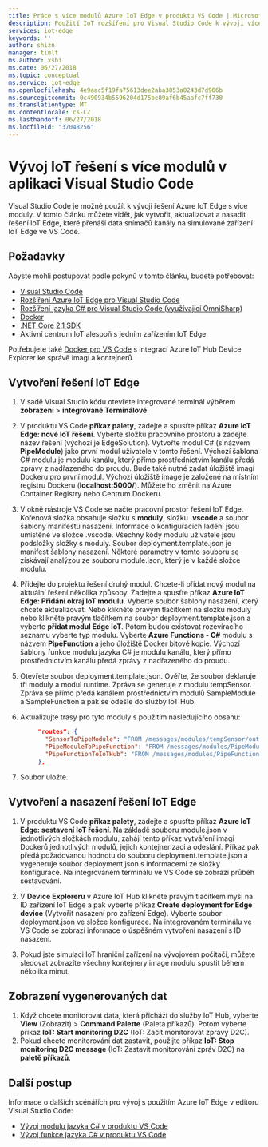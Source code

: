 ```yaml
---
title: Práce s více modulů Azure IoT Edge v produktu VS Code | Microsoft Docs
description: Použití IoT rozšíření pro Visual Studio Code k vývoji více modulů najednou pro Azure IoT Edge
services: iot-edge
keywords: ''
author: shizn
manager: timlt
ms.author: xshi
ms.date: 06/27/2018
ms.topic: conceptual
ms.service: iot-edge
ms.openlocfilehash: 4e9aac5f19fa75613dee2aba3853a0243d7d966b
ms.sourcegitcommit: 0c490934b5596204d175be89af6b45aafc7ff730
ms.translationtype: MT
ms.contentlocale: cs-CZ
ms.lasthandoff: 06/27/2018
ms.locfileid: "37048256"
---
```

# <a name="develop-an-iot-edge-solution-with-multiple-modules-in-visual-studio-code"></a>Vývoj IoT řešení s více modulů v aplikaci Visual Studio Code

Visual Studio Code je možné použít k vývoji řešení Azure IoT Edge s více moduly. V tomto článku můžete vidět, jak vytvořit, aktualizovat a nasadit řešení IoT Edge, které přenáší data snímačů kanály na simulované zařízení IoT Edge ve VS Code. 

## <a name="prerequisites"></a>Požadavky

Abyste mohli postupovat podle pokynů v tomto článku, budete potřebovat:

- [Visual Studio Code](https://code.visualstudio.com/)
- [Rozšíření Azure IoT Edge pro Visual Studio Code](https://marketplace.visualstudio.com/items?itemName=vsciot-vscode.azure-iot-edge)
- [Rozšíření jazyka C# pro Visual Studio Code (využívající OmniSharp)](https://marketplace.visualstudio.com/items?itemName=ms-vscode.csharp)
- [Docker](https://docs.docker.com/engine/installation/)
- [.NET Core 2.1 SDK](https://www.microsoft.com/net/download)
- Aktivní centrum IoT alespoň s jedním zařízením IoT Edge

Potřebujete také [Docker pro VS Code](https://marketplace.visualstudio.com/items?itemName=PeterJausovec.vscode-docker) s integrací Azure IoT Hub Device Explorer ke správě imagí a kontejnerů.

## <a name="create-your-iot-edge-solution"></a>Vytvoření řešení IoT Edge

1. V sadě Visual Studio kódu otevřete integrované terminál výběrem **zobrazení** > **integrované Terminálové**. 

1. V produktu VS Code **příkaz palety**, zadejte a spusťte příkaz **Azure IoT Edge: nové IoT řešení**. Vyberte složku pracovního prostoru a zadejte název řešení (výchozí je EdgeSolution). Vytvořte modul C# (s názvem **PipeModule**) jako první modul uživatele v tomto řešení. Výchozí šablona C# modulu je modulu kanálu, který přímo prostřednictvím kanálu předá zprávy z nadřazeného do proudu. Bude také nutné zadat úložiště imagí Dockeru pro první modul. Výchozí úložiště image je založené na místním registru Dockeru (**localhost:5000/<first module name>**). Můžete ho změnit na Azure Container Registry nebo Centrum Dockeru. 

2. V okně nástroje VS Code se načte pracovní prostor řešení IoT Edge. Kořenová složka obsahuje složku s **moduly**, složku **.vscode** a soubor šablony manifestu nasazení. Informace o konfiguracích ladění jsou umístěné ve složce .vscode. Všechny kódy modulu uživatele jsou podsložky složky s moduly. Soubor deployment.template.json je manifest šablony nasazení. Některé parametry v tomto souboru se získávají analýzou ze souboru module.json, který je v každé složce modulu.

3. Přidejte do projektu řešení druhý modul. Chcete-li přidat nový modul na aktuální řešení několika způsoby. Zadejte a spusťte příkaz **Azure IoT Edge: Přidání okraj IoT modulu**. Vyberte soubor šablony nasazení, který chcete aktualizovat. Nebo klikněte pravým tlačítkem na složku moduly nebo klikněte pravým tlačítkem na soubor deployment.template.json a vyberte **přidat modul Edge IoT**. Potom budou existovat rozevíracího seznamu vyberte typ modulu. Vyberte **Azure Functions - C#** modulu s názvem **PipeFunction** a jeho úložiště Docker bitové kopie. Výchozí šablony funkce modulu jazyka C# je modulu kanálu, který přímo prostřednictvím kanálu předá zprávy z nadřazeného do proudu.

4. Otevřete soubor deployment.template.json. Ověřte, že soubor deklaruje tři moduly a modul runtime. Zpráva se generuje z modulu tempSensor. Zpráva se přímo předá kanálem prostřednictvím modulů SampleModule a SampleFunction a pak se odešle do služby IoT Hub. 

5. Aktualizujte trasy pro tyto moduly s použitím následujícího obsahu:

   ```json
        "routes": {
          "SensorToPipeModule": "FROM /messages/modules/tempSensor/outputs/temperatureOutput INTO BrokeredEndpoint(\"/modules/PipeModule/inputs/input1\")",
          "PipeModuleToPipeFunction": "FROM /messages/modules/PipeModule/outputs/output1 INTO BrokeredEndpoint(\"/modules/PipeFunction/inputs/input1\")",
          "PipeFunctionToIoTHub": "FROM /messages/modules/PipeFunction/outputs/output1 INTO $upstream"
        },
   ```

5. Soubor uložte.

## <a name="build-and-deploy-your-iot-edge-solution"></a>Vytvoření a nasazení řešení IoT Edge

1. V produktu VS Code **příkaz palety**, zadejte a spusťte příkaz **Azure IoT Edge: sestavení IoT řešení**. Na základě souboru module.json v jednotlivých složkách modulu, zahájí tento příkaz vytváření imagí Dockerů jednotlivých modulů, jejich kontejnerizaci a odeslání. Příkaz pak předá požadovanou hodnotu do souboru deployment.template.json a vygeneruje soubor deployment.json s informacemi ze složky konfigurace. Na integrovaném terminálu ve VS Code se zobrazí průběh sestavování. 

2. V **Device Exploreru** v Azure IoT Hub klikněte pravým tlačítkem myši na ID zařízení IoT Edge a pak vyberte příkaz **Create deployment for Edge device** (Vytvořit nasazení pro zařízení Edge). Vyberte soubor deployment.json ve složce konfigurace. Na integrovaném terminálu ve VS Code se zobrazí informace o úspěšném vytvoření nasazení s ID nasazení.

3. Pokud jste simulaci IoT hraniční zařízení na vývojovém počítači, můžete sledovat zobrazíte všechny kontejnery image modulu spustit během několika minut.

## <a name="view-the-generated-data"></a>Zobrazení vygenerovaných dat

1. Když chcete monitorovat data, která přichází do služby IoT Hub, vyberte **View** (Zobrazit)  >  **Command Palette** (Paleta příkazů). Potom vyberte příkaz **IoT: Start monitoring D2C** (IoT: Začít monitorovat zprávy D2C). 
2. Pokud chcete monitorování dat zastavit, použijte příkaz **IoT: Stop monitoring D2C message** (IoT: Zastavit monitorování zpráv D2C) na **paletě příkazů**. 

## <a name="next-steps"></a>Další postup

Informace o dalších scénářích pro vývoj s použitím Azure IoT Edge v editoru Visual Studio Code:

* [Vývoj modulu jazyka C# v produktu VS Code](how-to-develop-csharp-module.md)
* [Vývoj funkce jazyka C# v produktu VS Code](how-to-develop-csharp-function.md)

